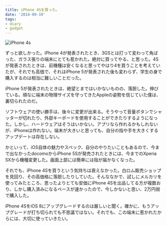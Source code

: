 ```yaml
---
title: iPhone 4Sを買った。
date: '2014-09-19'
tags:
- diary
- gadget
---
```


![iPhone 4s](i-bought-iphone-4s.jpg)

ずっと欲しかった。iPhone 4が発表されたとき、3GSとは打って変わって角ばった、ガラス張りの端末にとても惹かれた。絶対に買ってやる、と思った。4Sが発表されたときは、前機種は安くなると思ってやはり4を買うことを考えていたが、それでも高価で、それはiPhone 5が発表された後も変わらず、学生の身で購入するのは相当に難しいことだった。


iPhone 5が発表されたときは、絶望とまではいかないものの、落胆した。伸びている。頑なに端末の物理サイズを守ってきたAppleの姿勢を信じていた僕は、裏切られたのだ。

ソフトウェアの使い勝手は、後々に変更が出来る。そうやって音量ボタンでシャッターが切れたり、外部キーボードを使用することができたりするようになった。しかし、ハードウェアはそうはいかない。アプリなら作れるかもしれないが、iPhoneは作れない。端末が大きいと思っても、自分の指や手を大きくするアップデートは存在しない。

かといって、iOS自体の魅力やスペック、自分のやりたいこともあるので、今まで出なかったdocomoからiPhone 5Sが発売されたときには、今までのXperia SXから機種変更した。画面上部には簡単には指が届かなくなった。

それでも、iPhone 4Sを買うという気持ちは衰えなかった。白ロム販売ショップを見回り、その高価格に落胆したりしていた。そんななかで、試しにメルカリを使ってみたところ、思ったよりとても安価にiPhone 4Sを出品してる方が複数おり、しかし購入済みになるペースが速かったので、今しかないと思い、2万円弱で購入した。

iPhone 4SをiOS 8にアップグレードするのは厳しいと聞く。確かに、もうアップグレードが打ち切られても不思議ではない。それでも、この端末に惹かれたからには、大切に使っていきたい。
